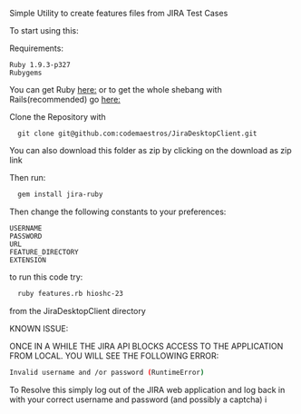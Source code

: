 Simple Utility to create features files from JIRA Test Cases


To start using this:

Requirements:

```
Ruby 1.9.3-p327 
Rubygems
```

You can get Ruby [here:](http://rubyinstaller.org/) or to get the whole shebang with Rails(recommended) go [here:](http://railsinstaller.org/)

Clone the Repository with 

```
  git clone git@github.com:codemaestros/JiraDesktopClient.git
```

You can also download this folder as zip by clicking on the download as zip link 


Then run:
```bash
  gem install jira-ruby
  ```
Then change the following constants to your preferences:
```
USERNAME
PASSWORD
URL
FEATURE_DIRECTORY
EXTENSION
```

to run this code try: 

```bash
  ruby features.rb hioshc-23
```
from the JiraDesktopClient directory 

KNOWN ISSUE: 

ONCE IN A WHILE THE JIRA API BLOCKS ACCESS TO THE APPLICATION FROM LOCAL. YOU WILL SEE THE FOLLOWING ERROR: 
```bash
Invalid username and /or password (RuntimeError)
```
To Resolve this simply log out of the JIRA web application and log back in with your correct username and password (and possibly a captcha)
i
